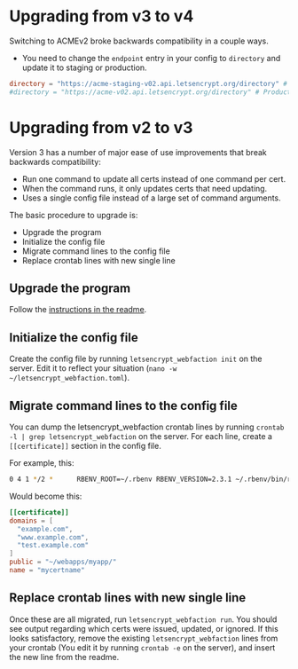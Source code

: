 # Upgrading from v3 to v4

Switching to ACMEv2 broke backwards compatibility in a couple ways.

- You need to change the `endpoint` entry in your config to `directory` and update it to staging or production.
```toml
directory = "https://acme-staging-v02.api.letsencrypt.org/directory" # Staging
#directory = "https://acme-v02.api.letsencrypt.org/directory" # Production
```

# Upgrading from v2 to v3

Version 3 has a number of major ease of use improvements that break backwards compatibility:

- Run one command to update all certs instead of one command per cert.
- When the command runs, it only updates certs that need updating.
- Uses a single config file instead of a large set of command arguments.

The basic procedure to upgrade is:

- Upgrade the program
- Initialize the config file
- Migrate command lines to the config file
- Replace crontab lines with new single line

## Upgrade the program

Follow the [instructions in the readme](/README.md#Upgrading).

## Initialize the config file

Create the config file by running `letsencrypt_webfaction init` on the server. Edit it to reflect your situation (`nano -w ~/letsencrypt_webfaction.toml`).

## Migrate command lines to the config file

You can dump the letsencrypt_webfaction crontab lines by running `crontab -l | grep letsencrypt_webfaction` on the server. For each line, create a `[[certificate]]` section in the config file.

For example, this:

```sh
0 4 1 */2 *      RBENV_ROOT=~/.rbenv RBENV_VERSION=2.3.1 ~/.rbenv/bin/rbenv exec letsencrypt_webfaction --domains example.com,www.example.com,test.example.com --public ~/webapps/myapp/ --cert_name mycertname
```

Would become this:

```toml
[[certificate]]
domains = [
  "example.com",
  "www.example.com",
  "test.example.com"
]
public = "~/webapps/myapp/"
name = "mycertname"
```

## Replace crontab lines with new single line

Once these are all migrated, run `letsencrypt_webfaction run`. You should see output regarding which certs were issued, updated, or ignored. If this looks satisfactory, remove the existing `letsencrypt_webfaction` lines from your crontab (You edit it by running `crontab -e` on the server), and insert the new line from the readme.
